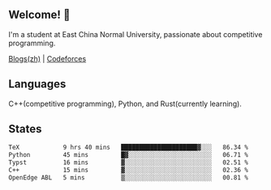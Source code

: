 ## Welcome! 👋

I'm a student at East China Normal University, passionate about competitive programming.

[Blogs(zh)](https://blog.hikariyo.net) | [Codeforces](https://codeforces.com/profile/hikariyo)

## Languages

C++(competitive programming), Python, and Rust(currently learning).

## States

<!--START_SECTION:waka-->

```txt
TeX            9 hrs 40 mins   █████████████████████▓░░░   86.34 %
Python         45 mins         █▓░░░░░░░░░░░░░░░░░░░░░░░   06.71 %
Typst          16 mins         ▓░░░░░░░░░░░░░░░░░░░░░░░░   02.51 %
C++            15 mins         ▓░░░░░░░░░░░░░░░░░░░░░░░░   02.36 %
OpenEdge ABL   5 mins          ▒░░░░░░░░░░░░░░░░░░░░░░░░   00.81 %
```

<!--END_SECTION:waka-->

